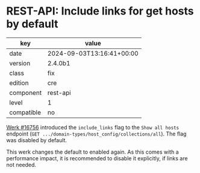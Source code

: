 [//]: # (werk v2)
# REST-API: Include links for get hosts by default

key        | value
---------- | ---
date       | 2024-09-03T13:16:41+00:00
version    | 2.4.0b1
class      | fix
edition    | cre
component  | rest-api
level      | 1
compatible | no

[Werk #16756](https://checkmk.com/werk/16756) introduced the `include_links`
flag to the `Show all hosts` endpoint
(`GET .../domain-types/host_config/collections/all`). The flag was disabled
by default.

This werk changes the default to enabled again. As this comes with a
performance impact, it is recommended to disable it explicitly, if links are not
needed.
